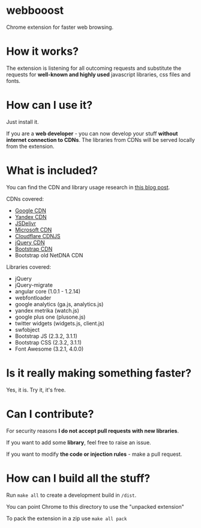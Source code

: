 webbooost
=========

Chrome extension for faster web browsing.

How it works?
=============

The extension is listening for all outcoming requests and substitute the requests for **well-known and highly used** javascript libraries, css files and fonts.

How can I use it?
================

Just install it.

If you are a **web developer** - you can now develop your stuff **without internet connection to CDNs**. 
The libraries from CDNs will be served locally from the extension.

What is included?
===========================

You can find the CDN and library usage research in [this blog post](http://www.fse.guru/2014/03/cdn-usage-and-javascript-library).

CDNs covered:

* [Google CDN](https://developers.google.com/speed/libraries/devguide)
* [Yandex CDN](http://api.yandex.ru/jslibs/)
* [JSDelivr](http://www.jsdelivr.com/)
* [Microsoft CDN](http://www.asp.net/ajax/cdn)
* [Cloudflare CDNJS](https://cdnjs.com/)
* [jQuery CDN](https://code.jquery.com/)
* [Bootstrap CDN](http://www.bootstrapcdn.com/)
* Bootstrap old NetDNA CDN

Libraries covered:

* jQuery
* jQuery-migrate
* angular core (1.0.1 - 1.2.14)
* webfontloader
* google analytics (ga.js, analytics.js)
* yandex metrika (watch.js)
* google plus one (plusone.js)
* twitter widgets (widgets.js, client.js)
* swfobject
* Bootstrap JS (2.3.2, 3.1.1)
* Bootstrap CSS  (2.3.2, 3.1.1)
* Font Awesome (3.2.1, 4.0.0)

Is it really making something faster?
=====================

Yes, it is.
Try it, it's free.

Can I contribute?
=================

For security reasons **I do not accept pull requests with new libraries**.

If you want to add some **library**, feel free to raise an issue.

If you want to modify **the code or injection rules** - make a pull request.

How can I build all the stuff?
======
Run `make all` to create a development build in `/dist`.

You can point Chrome to this directory to use the "unpacked extension"

To pack the extension in a zip use `make all pack` 
